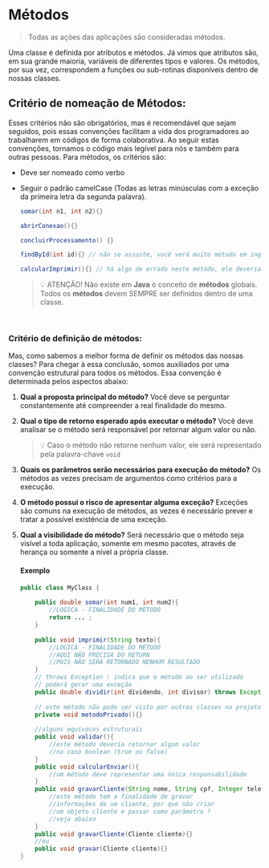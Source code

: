 # Métodos

> Todas as ações das aplicações são consideradas métodos.

Uma classe é definida por atributos e métodos. Já vimos que atributos são, em sua grande maioria, variáveis de diferentes tipos e valores. Os métodos, por sua vez, correspondem a funções ou sub-rotinas disponíveis dentro de nossas classes.

## Critério de nomeação de Métodos:
Esses critérios não são obrigatórios, mas é recomendável que sejam seguidos, pois essas convenções facilitam a vida dos programadores ao trabalharem em códigos de forma colaborativa. Ao seguir estas convenções, tornamos o código mais legível para nós e também para outras pessoas. Para métodos, os critérios são:

- Deve ser nomeado como verbo

- Seguir o padrão camelCase (Todas as letras minúsculas com a exceção da primeira letra da segunda palavra).

    ```java
    somar(int n1, int n2){}

    abrirConexao(){}

    concluirProcessamento() {}

    findById(int id){} // não se assuste, você verá muito método em inglês em sua jornada

    calcularImprimir(){} // há algo de errado neste método, ele deveria ter uma única finalidade
    ```
    >💡 ATENÇÃO! Não existe em **Java** o conceito de **métodos** globais. Todos os **métodos** devem SEMPRE ser definidos dentro de uma classe.

<br>

### Critério de definição de métodos:
Mas, como sabemos a melhor forma de definir os métodos das nossas classes? Para chegar à essa conclusão, somos auxiliados por uma convenção estrutural para todos os métodos. Essa convenção é determinada pelos aspectos abaixo:

1. **Qual a proposta principal do método?** Você deve se perguntar constantemente até compreender a real finalidade do mesmo.

2. **Qual o tipo de retorno esperado após executar o método?** Você deve analisar se o método será responsável por retornar algum valor ou não.
   >💡 Caso o método não retorne nenhum valor, ele será representado pela palavra-chave `void`

3. **Quais os parâmetros serão necessários para execução do método?** Os métodos as vezes precisam de argumentos como critérios para a execução.
   
4. **O método possui o risco de apresentar alguma exceção?** Exceções são comuns na execução de métodos, as vezes é necessário prever e tratar a possível existência de uma exceção.

5. **Qual a visibilidade do método?** Será necessário que o método seja visível a toda aplicação, somente em mesmo pacotes, através de herança ou somente a nível a própria classe.

    #### Exemplo
    ```java
    public class MyClass {
        
        public double somar(int num1, int num2){
            //LOGICA - FINALIDADE DO MÉTODO
            return ... ;
        }
        
        public void imprimir(String texto){
            //LOGICA - FINALIDADE DO MÉTODO
            //AQUI NÃO PRECISA DO RETURN
            //POIS NÃO SERÁ RETORNADO NENHUM RESULTADO
        }
        // throws Exception : indica que o método ao ser utilizado
        // poderá gerar uma exceção
        public double dividir(int dividendo, int divisor) throws Exception{}
        
        // este método não pode ser visto por outras classes no projeto
        private void metodoPrivado(){}
        
        //alguns equívocos estruturais
        public void validar(){
            //este método deveria retornar algum valor
            //no caso boolean (true ou false)
        }
        public void calcularEnviar(){
            //um método deve representar uma única responsabilidade
        }
        public void gravarCliente(String nome, String cpf, Integer telefone, ....){
            //este método tem a finalidade de gravar
            //informações de um cliente, por que não criar
            //um objeto cliente e passar como parâmetro ?
            //veja abaixo
        }
        public void gravarCliente(Cliente cliente){}
        //ou
        public void gravar(Cliente cliente){}
    }
    ```


